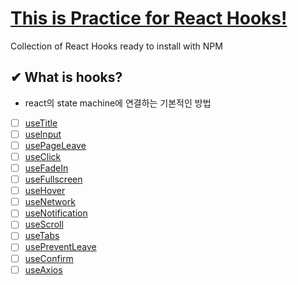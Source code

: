 # [This is Practice for React Hooks!](https://ko.legacy.reactjs.org/docs/hooks-intro.html)

Collection of React Hooks ready to install with NPM

## ✔ What is hooks?
- react의 state machine에 연결하는 기본적인 방법

- [ ] [useTitle](https://dahoonkk.gihub.com)
- [ ] [useInput]()
- [ ] [usePageLeave]()
- [ ] [useClick]()
- [ ] [useFadeIn]()
- [ ] [useFullscreen]()
- [ ] [useHover]()
- [ ] [useNetwork]()
- [ ] [useNotification]()
- [ ] [useScroll]()
- [ ] [useTabs]()
- [ ] [usePreventLeave]()
- [ ] [useConfirm]()
- [ ] [useAxios]()